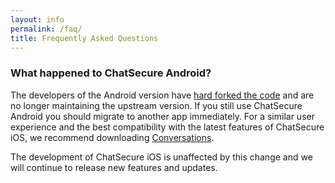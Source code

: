 ```yaml
---
layout: info
permalink: /faq/
title: Frequently Asked Questions
---
```


### What happened to ChatSecure Android?

The developers of the Android version have [hard forked the code](https://github.com/zom/Zom-Android) and are no longer maintaining the upstream version. If you still use ChatSecure Android you should migrate to another app immediately. For a similar user experience and the best compatibility with the latest features of ChatSecure iOS, we recommend downloading [Conversations](https://conversations.im).

The development of ChatSecure iOS is unaffected by this change and we will continue to release new features and updates.